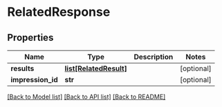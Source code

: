 # RelatedResponse

## Properties
Name | Type | Description | Notes
------------ | ------------- | ------------- | -------------
**results** | [**list[RelatedResult]**](RelatedResult.md) |  | [optional] 
**impression_id** | **str** |  | [optional] 

[[Back to Model list]](../README.md#documentation-for-models) [[Back to API list]](../README.md#documentation-for-api-endpoints) [[Back to README]](../README.md)


